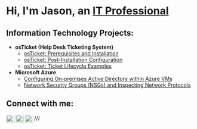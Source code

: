 <h1>Hi, I'm Jason, an <a href="https://linkedin.com/in/jason-mcbean-37ba9537">IT Professional</a></h1>

<h2>Information Technology Projects:</h2>

- <b>osTicket (Help Desk Ticketing System)</b>
  - [osTicket: Prerequisites and Installation](https://github.com/nosajmcnaeb/osticket-prereqs)
  - [osTicket: Post-Installation Configuration](https://github.com/nosajmcnaeb/post-install-config)
  - [osTicket: Ticket Lifecycle Examples](https://github.com/nosajmcnaeb/ticket-lifecycle)
- <b>Microsoft Azure</b>
  - [Configuring On-premises Active Directory within Azure VMs](https://github.com/nosajmcnaeb/configure-ad)
  - [Network Security Groups (NSGs) and Inspecting Network Protocols](https://github.com/nosajmcnaeb/azure-network-protocols)

<h2>Connect with me:</h2>

[<img align="left" alt="Jason | Twitter" width="22px" src="https://cdn.jsdelivr.net/npm/simple-icons@v3/icons/twitter.svg" />][twitter]
[<img align="left" alt="Jason | LinkedIn" width="22px" src="https://cdn.jsdelivr.net/npm/simple-icons@v3/icons/linkedin.svg" />][linkedin]
[<img align="left" alt="Jason | Instagram" width="22px" src="https://cdn.jsdelivr.net/npm/simple-icons@v3/icons/instagram.svg" />][instagram]

[twitter]: https://twitter.com/....
[instagram]: https://www.instagram.com/...
[linkedin]: https://linkedin.com/in/....
[reddit]: https://www.reddit.com/
///
